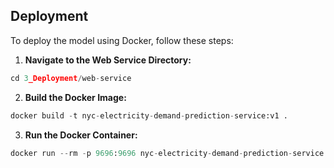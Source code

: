 ## Deployment

To deploy the model using Docker, follow these steps:
1. **Navigate to the Web Service Directory:**


```python
cd 3_Deployment/web-service
```
2. **Build the Docker Image:**
```python
docker build -t nyc-electricity-demand-prediction-service:v1 .
```
3. **Run the Docker Container:**
```python
docker run --rm -p 9696:9696 nyc-electricity-demand-prediction-service:v1 .
```